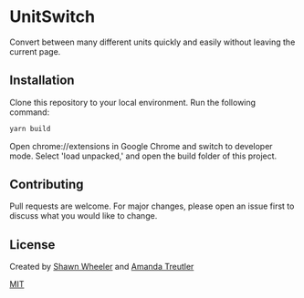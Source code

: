 # UnitSwitch

Convert between many different units quickly and easily without leaving the current page.

## Installation

Clone this repository to your local environment. Run the following command:

```bash
yarn build
```

Open chrome://extensions in Google Chrome and switch to developer mode. Select 'load unpacked,' and open the build folder of this project.

## Contributing

Pull requests are welcome. For major changes, please open an issue first to discuss what you would like to change.

## License

Created by [Shawn Wheeler](http://shawnwheeler.dev/) and [Amanda Treutler](http://www.amandatreutler.com)

[MIT](https://choosealicense.com/licenses/mit/)
